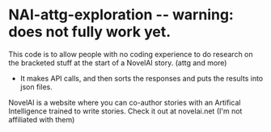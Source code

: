 # NAI-attg-exploration -- warning: does not fully work yet.
 This code is to allow people with no coding experience to do research on the bracketed stuff at the start of a NovelAI story. (attg and more) 
 - It makes API calls, and then sorts the responses and puts the results into json files.
 
 NovelAI is a website where you can co-author stories with an Artifical Intelligence trained to write stories. Check it out at novelai.net
 (I'm not affiliated with them)